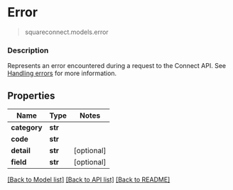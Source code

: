 # Error
> squareconnect.models.error

### Description

Represents an error encountered during a request to the Connect API.  See [Handling errors](#handlingerrors) for more information.

## Properties
Name | Type | Notes
------------ | ------------- | -------------
**category** | **str** | 
**code** | **str** | 
**detail** | **str** | [optional] 
**field** | **str** | [optional] 

[[Back to Model list]](../README.md#documentation-for-models) [[Back to API list]](../README.md#documentation-for-api-endpoints) [[Back to README]](../README.md)


